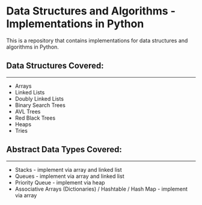 # Data Structures and Algorithms - Implementations in Python

This is a repository that contains implementations for data structures and algorithms in Python.

## Data Structures Covered:
------------------------
* Arrays
* Linked Lists
* Doubly Linked Lists
* Binary Search Trees
* AVL Trees
* Red Black Trees
* Heaps
* Tries

## Abstract Data Types Covered:
----------------------------
* Stacks - implement via array and linked list
* Queues - implement via array and linked list
* Priority Queue - implement via heap
* Associative Arrays (Dictionaries) / Hashtable / Hash Map - implement via array
